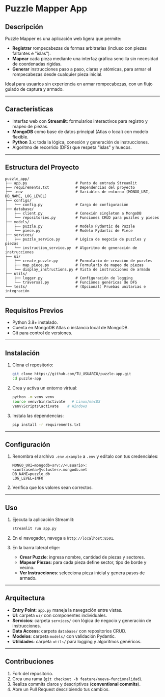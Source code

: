 # Puzzle Mapper App

## Descripción

Puzzle Mapper es una aplicación web ligera que permite:

* **Registrar** rompecabezas de formas arbitrarias (incluso con piezas faltantes e "islas").
* **Mapear** cada pieza mediante una interfaz gráfica sencilla sin necesidad de coordenadas rígidas.
* **Generar** instrucciones paso a paso, claras y atómicas, para armar el rompecabezas desde cualquier pieza inicial.

Ideal para usuarios sin experiencia en armar rompecabezas, con un flujo guiado de captura y armado.

---

## Características

* Interfaz web con **Streamlit**: formularios interactivos para registro y mapeo de piezas.
* **MongoDB** como base de datos principal (Atlas o local) con modelo flexible.
* **Python** 3.x: toda la lógica, conexión y generación de instrucciones.
* Algoritmo de recorrido (DFS) que respeta "islas" y huecos.

---

## Estructura del Proyecto

```
puzzle_app/
├── app.py                      # Punto de entrada Streamlit
├── requirements.txt            # Dependencias del proyecto
├── .env                        # Variables de entorno (MONGO_URI, DB_NAME, LOG_LEVEL)
├── configs/
│   └── config.py               # Carga de configuración
├── database/
│   ├── client.py               # Conexión singleton a MongoDB
│   └── repositories.py         # Funciones CRUD para puzzles y pieces
├── models/
│   ├── puzzle.py               # Modelo Pydantic de Puzzle
│   └── piece.py                # Modelo Pydantic de Piece
├── services/
│   ├── puzzle_service.py       # Lógica de negocio de puzzles y piezas
│   └── instruction_service.py  # Algoritmo de generación de instrucciones
├── ui/
│   ├── create_puzzle.py        # Formulario de creación de puzzles
│   ├── map_piece.py            # Formulario de mapeo de piezas
│   └── display_instructions.py # Vista de instrucciones de armado
├── utils/
│   ├── logger.py               # Configuración de logging
│   └── traversal.py            # Funciones genéricas de DFS
└── tests/                      # (Opcional) Pruebas unitarias e integración
```

---

## Requisitos Previos

* Python 3.8+ instalado.
* Cuenta en MongoDB Atlas o instancia local de MongoDB.
* Git para control de versiones.

---

## Instalación

1. Clona el repositorio:

   ```bash
   git clone https://github.com/TU_USUARIO/puzzle-app.git
   cd puzzle-app
   ```
2. Crea y activa un entorno virtual:

   ```bash
   python -m venv venv
   source venv/bin/activate   # Linux/macOS
   venv\Scripts\activate    # Windows
   ```
3. Instala las dependencias:

   ```bash
   pip install -r requirements.txt
   ```

---

## Configuración

1. Renombra el archivo `.env.example` a `.env` y edítalo con tus credenciales:

   ```dotenv
   MONGO_URI=mongodb+srv://<usuario>:<contraseña>@<cluster>.mongodb.net
   DB_NAME=puzzle_db
   LOG_LEVEL=INFO
   ```
2. Verifica que los valores sean correctos.

---

## Uso

1. Ejecuta la aplicación Streamlit:

   ```bash
   streamlit run app.py
   ```
2. En el navegador, navega a `http://localhost:8501`.
3. En la barra lateral elige:

   * **Crear Puzzle**: ingresa nombre, cantidad de piezas y sectores.
   * **Mapear Piezas**: para cada pieza define sector, tipo de borde y vecino.
   * **Ver Instrucciones**: selecciona pieza inicial y genera pasos de armado.

---

## Arquitectura

* **Entry Point**: `app.py` maneja la navegación entre vistas.
* **UI**: carpeta `ui/` con componentes individuales.
* **Servicios**: carpeta `services/` con lógica de negocio y generación de instrucciones.
* **Data Access**: carpeta `database/` con repositorios CRUD.
* **Modelos**: carpeta `models/` con validación Pydantic.
* **Utilidades**: carpeta `utils/` para logging y algoritmos genéricos.

---

## Contribuciones

1. Fork del repositorio.
2. Crea una rama (`git checkout -b feature/nueva-funcionalidad`).
3. Realiza commits claros y descriptivos (**conventional commits**).
4. Abre un Pull Request describiendo tus cambios.


